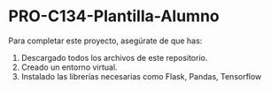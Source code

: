 # PRO-C134-Plantilla-Alumno
Para completar este proyecto, asegúrate de que has:
1) Descargado todos los archivos de este repositorio.
2) Creado un entorno virtual.
3) Instalado las librerías necesarias como Flask, Pandas, Tensorflow
